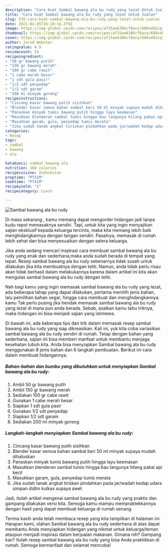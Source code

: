 ```yaml
---
description: "Cara buat Sambal bawang ala bu rudy yang lezat Untuk Jualan"
title: "Cara buat Sambal bawang ala bu rudy yang lezat Untuk Jualan"
slug: 535-cara-buat-sambal-bawang-ala-bu-rudy-yang-lezat-untuk-jualan
date: 2021-03-05T16:18:14.379Z
image: https://img-global.cpcdn.com/recipes/af15ae6386cf8ace/680x482cq70/sambal-bawang-ala-bu-rudy-foto-resep-utama.jpg
thumbnail: https://img-global.cpcdn.com/recipes/af15ae6386cf8ace/680x482cq70/sambal-bawang-ala-bu-rudy-foto-resep-utama.jpg
cover: https://img-global.cpcdn.com/recipes/af15ae6386cf8ace/680x482cq70/sambal-bawang-ala-bu-rudy-foto-resep-utama.jpg
author: Jared Webster
ratingvalue: 4.9
reviewcount: 14
recipeingredient:
- "50 gr bawang putih"
- "150 gr bawang merah"
- "100 gr cabe rawit"
- "1 cabe merah besar"
- "1 sdt gula pasir"
- "1/2 sdt penyedap"
- "1/2 sdt garam"
- "200 ml minyak goreng"
recipeinstructions:
- "Cincang kasar bawang putih sisihkan"
- "Blender kasar semua bahan sambal beri 50 ml minyak supaya mudah dihaluskan"
- "Panaskan minyak tumis bawang putih hingga layu keemasan"
- "Masukkan blenderan sambal tumis hingga bau langunya hilang pakai api kecil"
- "Masukkan garam, gula, penyedap tumis merata"
- "Jika sudah tanak angkat tiriskan pindahkan pada jar/wadah kedap udara simpan didlm kulkas supaya awet"
categories:
- Resep
tags:
- sambal
- bawang
- ala

katakunci: sambal bawang ala 
nutrition: 168 calories
recipecuisine: Indonesian
preptime: "PT21M"
cooktime: "PT41M"
recipeyield: "2"
recipecategory: Lunch

---
```



![Sambal bawang ala bu rudy](https://img-global.cpcdn.com/recipes/af15ae6386cf8ace/680x482cq70/sambal-bawang-ala-bu-rudy-foto-resep-utama.jpg)

Di masa  sekarang , kamu memang dapat mengorder hidangan jadi tanpa kudu repot memasaknya sendiri. Tapi, untuk kita yang ingin menyajikan sajian eksklusif kepada keluarga tercinta, maka kita memang lebih baik menghidangkannya dengan tangan sendiri. Pasalnya, memasak di rumah lebih sehat dan bisa menyesuaikan dengan selera keluarga.

Jika anda sedang mencari inspirasi cara membuat sambal bawang ala bu rudy yang enak dan sederhana,maka anda sudah berada di tempat yang tepat. Resep sambal bawang ala bu rudy  sebenarnya tidak susah untuk dilakukan jika kita membuatnya dengan teliti. Namun, anda tidak perlu risau akan tidak berhasil dalam melakukannya 
karena dalam artikel ini kita akan mengulas sambal bawang ala bu rudy dengan teliti.  



Nah bagi kamu yang ingin memasak sambal bawang ala bu rudy yang lezat, ada beberapa tahap yang dapat dilakukan, pertama memilih jenis bahan, lalu pemilihan bahan segar, hingga cara membuat dan menghidangkannya. kamu Tak perlu pusing jika hendak memasak sambal bawang ala bu rudy yang lezat di mana pun anda berada. Sebab, asalkan kamu  tahu triknya, maka hidangan ini bisa menjadi sajian yang istimewa.

Di bawah ini, ada beberapa tips dan trik dalam memasak resep sambal bawang ala bu rudy yang siap dikreasikan. Kali ini, yuk kita coba variasikan sambal bawang ala bu rudy sendiri di rumah. Tetap dengan bahan yang sederhana, sajian ini bisa memberi manfaat untuk membantu menjaga kesehatan tubuh kita. Anda bisa menyiapkan Sambal bawang ala bu rudy menggunakan 8 jenis bahan dan 6 langkah pembuatan. Berikut ini cara dalam membuat hidangannya.

<!--inarticleads1-->

##### Bahan-bahan dan bumbu yang dibutuhkan untuk menyiapkan Sambal bawang ala bu rudy:

1. Ambil 50 gr bawang putih
1. Ambil 150 gr bawang merah
1. Sediakan 100 gr cabe rawit
1. Gunakan 1 cabe merah besar
1. Siapkan 1 sdt gula pasir
1. Gunakan 1/2 sdt penyedap
1. Siapkan 1/2 sdt garam
1. Sediakan 200 ml minyak goreng




<!--inarticleads2-->

##### Langkah-langkah menyiapkan Sambal bawang ala bu rudy:

1. Cincang kasar bawang putih sisihkan
1. Blender kasar semua bahan sambal beri 50 ml minyak supaya mudah dihaluskan
1. Panaskan minyak tumis bawang putih hingga layu keemasan
1. Masukkan blenderan sambal tumis hingga bau langunya hilang pakai api kecil
1. Masukkan garam, gula, penyedap tumis merata
1. Jika sudah tanak angkat tiriskan pindahkan pada jar/wadah kedap udara simpan didlm kulkas supaya awet




Jadi, itulah artikel mengenai  sambal bawang ala bu rudy  yang praktis dan gampang dilakukan versi kita. Semoga kamu mampu mempraktekkannya dengan hasil yang dapat membuat keluarga di rumah senang. 

Terima kasih anda telah membaca resep yang kita tampilkan di halaman ini. Harapan kami, olahan  Sambal bawang ala bu rudy sederhana di atas dapat membantu Anda menyiapkan hidangan yang nikmat untuk keluarga/teman ataupun menjadi inspirasi dalam berjualan makanan. Gimana nih? Gampang kan? Itulah resep sambal bawang ala bu rudy yang bisa Anda praktikkan di rumah. Semoga bermanfaat dan selamat mencoba!


